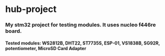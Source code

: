 # hub-project

### My stm32 project for testing modules. It uses nucleo f446re board.

#### Tested modules: WS2812B, DHT22, ST7735S, ESP-01, VS1838B, SG92R, potentiometer, MicroSD Card Adapter
